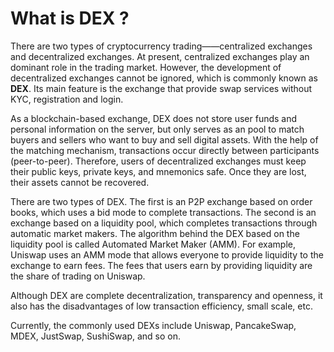 # What is DEX ?

There are two types of cryptocurrency trading——centralized exchanges and decentralized exchanges. At present, centralized exchanges play an dominant role in the trading market. However, the development of decentralized exchanges cannot be ignored, which is commonly known as **DEX**. Its main feature is the exchange that provide swap services without KYC, registration and login.

As a blockchain-based exchange, DEX does not store user funds and personal information on the server, but only serves as an pool to match buyers and sellers who want to buy and sell digital assets. With the help of the matching mechanism, transactions occur directly between participants \(peer-to-peer\). Therefore, users of decentralized exchanges must keep their public keys, private keys, and mnemonics safe. Once they are lost, their assets cannot be recovered.

There are two types of DEX. The first is an P2P exchange based on order books, which uses a bid mode to complete transactions. The second is an exchange based on a liquidity pool, which completes transactions through automatic market makers. The algorithm behind the DEX based on the liquidity pool is called Automated Market Maker \(AMM\). For example, Uniswap uses an AMM mode that allows everyone to provide liquidity to the exchange to earn fees. The fees that users earn by providing liquidity are the share of trading on Uniswap.

Although DEX are complete decentralization, transparency and openness, it also has the disadvantages of low transaction efficiency, small scale, etc. 

Currently, the commonly used DEXs include Uniswap, PancakeSwap, MDEX, JustSwap, SushiSwap, and so on.





